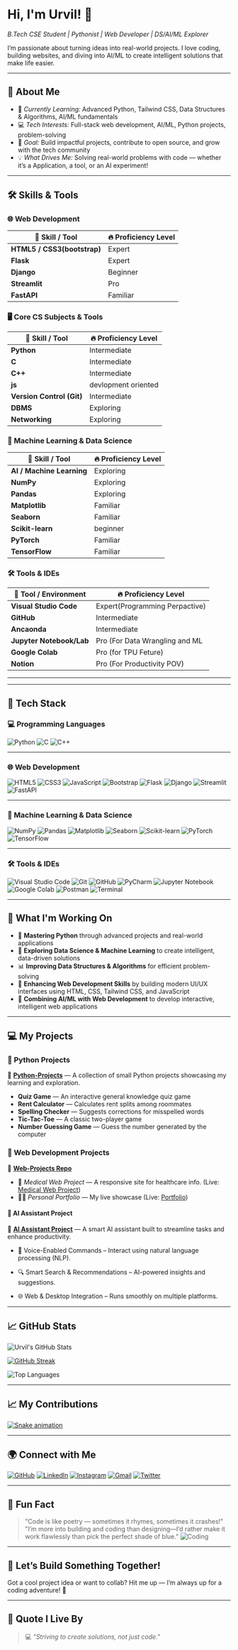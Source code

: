 # Hi, I'm Urvil! 👋  
*B.Tech CSE Student | Pythonist  | Web Developer | DS/AI/ML Explorer*

I’m passionate about turning ideas into real-world projects. I love coding, building websites, and diving into AI/ML to create intelligent solutions that make life easier.

---

## 📖 About Me
- 🌱 *Currently Learning:* Advanced Python, Tailwind CSS, Data Structures & Algorithms, AI/ML fundamentals
- 💻 *Tech Interests:* Full-stack web development, AI/ML, Python projects, problem-solving
- 🎯 *Goal:* Build impactful projects, contribute to open source, and grow with the tech community
- 💡 *What Drives Me:* Solving real-world problems with code — whether it’s a Application, a tool, or an AI experiment!

---

## 🛠 Skills & Tools
### 🌐 Web Development
| 💪 Skill / Tool           | 🔥 Proficiency Level |
|---------------------------|----------------------|
| **HTML5 / CSS3(bootstrap)**          | Expert               |
| **Flask**                 | Expert               |
| **Django**                | Beginner             |
| **Streamlit**             | Pro                  |
| **FastAPI**               | Familiar             |

### 🖥 Core CS Subjects & Tools
| 💪 Skill / Tool           | 🔥 Proficiency Level |
|---------------------------|----------------------|
| **Python**                | Intermediate         |
| **C**                     | Intermediate         |
| **C++**                   | Intermediate         |
| **js**                    | devlopment oriented   |
| **Version Control (Git)** | Intermediate         |
| **DBMS**                  | Exploring            |
| **Networking**            | Exploring            |


### 🤖 Machine Learning & Data Science
| 💪 Skill / Tool           | 🔥 Proficiency Level |
|---------------------------|----------------------|
| **AI / Machine Learning** | Exploring            |
| **NumPy**                 | Exploring            |
| **Pandas**                | Exploring            |
| **Matplotlib**            | Familiar             |
| **Seaborn**               | Familiar             |
| **Scikit-learn**          | beginner             |
| **PyTorch**               | Familiar             |
| **TensorFlow**            | Familiar             |

### 🛠 Tools & IDEs
| 💪 Tool / Environment     | 🔥 Proficiency Level |
|---------------------------|----------------------|
| **Visual Studio Code**     | Expert(Programming Perpactive)         |
| **GitHub**                 | Intermediate         |
| **Ancaonda**               |  Intermediate         |
| **Jupyter Notebook/Lab**   | Pro (For Data Wrangling and ML     |
| **Google Colab**           | Pro (for TPU Feture)               |
| **Notion**                 | Pro (For Productivity POV)               |
---



---

## 🚀 Tech Stack

### 💻 Programming Languages
![Python](https://img.shields.io/badge/Python-306998?style=for-the-badge&logo=python&logoColor=yellow)
![C](https://img.shields.io/badge/C-555555?style=for-the-badge&logo=c&logoColor=white)
![C++](https://img.shields.io/badge/C++-00599C?style=for-the-badge&logo=cplusplus&logoColor=white)


---

### 🌐 Web Development
![HTML5](https://img.shields.io/badge/HTML5-f06529?style=for-the-badge&logo=html5&logoColor=white)
![CSS3](https://img.shields.io/badge/CSS3-2965f1?style=for-the-badge&logo=css3&logoColor=white)
![JavaScript](https://img.shields.io/badge/JavaScript-F7DF1E?style=for-the-badge&logo=javascript&logoColor=black)
![Bootstrap](https://img.shields.io/badge/Bootstrap-7952B3?style=for-the-badge&logo=bootstrap&logoColor=white)
![Flask](https://img.shields.io/badge/Flask-000000?style=for-the-badge&logo=flask&logoColor=white)
![Django](https://img.shields.io/badge/Django-092E20?style=for-the-badge&logo=django&logoColor=white)
![Streamlit](https://img.shields.io/badge/Streamlit-FF4B4B?style=for-the-badge&logo=streamlit&logoColor=white)
![FastAPI](https://img.shields.io/badge/FastAPI-009688?style=for-the-badge&logo=fastapi&logoColor=white)

---

### 🤖 Machine Learning & Data Science
![NumPy](https://img.shields.io/badge/NumPy-013243?style=for-the-badge&logo=numpy&logoColor=white)
![Pandas](https://img.shields.io/badge/Pandas-150458?style=for-the-badge&logo=pandas&logoColor=white)
![Matplotlib](https://img.shields.io/badge/Matplotlib-013243?style=for-the-badge&logo=plotly&logoColor=white)
![Seaborn](https://img.shields.io/badge/Seaborn-4C78A8?style=for-the-badge)
![Scikit-learn](https://img.shields.io/badge/Scikit--learn-F7931E?style=for-the-badge&logo=scikit-learn&logoColor=white)
![PyTorch](https://img.shields.io/badge/PyTorch-EE4C2C?style=for-the-badge&logo=pytorch&logoColor=white)
![TensorFlow](https://img.shields.io/badge/TensorFlow-FF6F00?style=for-the-badge&logo=tensorflow&logoColor=white)

---

### 🛠 Tools & IDEs
![Visual Studio Code](https://img.shields.io/badge/VS%20Code-007ACC?style=for-the-badge&logo=visualstudiocode&logoColor=white)
![Git](https://img.shields.io/badge/Git-F05032?style=for-the-badge&logo=git&logoColor=white)
![GitHub](https://img.shields.io/badge/GitHub-181717?style=for-the-badge&logo=github&logoColor=white)
![PyCharm](https://img.shields.io/badge/PyCharm-21D789?style=for-the-badge&logo=pycharm&logoColor=white)
![Jupyter Notebook](https://img.shields.io/badge/Jupyter-F37626?style=for-the-badge&logo=jupyter&logoColor=white)
![Google Colab](https://img.shields.io/badge/Google%20Colab-F9AB00?style=for-the-badge&logo=googlecolab&logoColor=white)
![Postman](https://img.shields.io/badge/Postman-FF6C37?style=for-the-badge&logo=postman&logoColor=white)
![Terminal](https://img.shields.io/badge/Terminal-4D4D4D?style=for-the-badge&logo=gnu-bash&logoColor=white)

---
## 🚀 What I'm Working On
- 🐍 **Mastering Python** through advanced projects and real-world applications  
- 🤖 **Exploring Data Science & Machine Learning** to create intelligent, data-driven solutions  
- 📊 **Improving Data Structures & Algorithms** for efficient problem-solving  
- 🎨 **Enhancing Web Development Skills** by building modern UI/UX interfaces using HTML, CSS, Tailwind CSS, and JavaScript  
- 🧠 **Combining AI/ML with Web Development** to develop interactive, intelligent web applications  

---

## 💻 My Projects
### 🔹 Python Projects  
📌 [**Python-Projects**](https://github.com/uvpatel/Python-Projects) — A collection of small Python projects showcasing my learning and exploration.
- **Quiz Game** — An interactive general knowledge quiz game
- **Rent Calculator** — Calculates rent splits among roommates
- **Spelling Checker** — Suggests corrections for misspelled words
- **Tic-Tac-Toe** — A classic two-player game
- **Number Guessing Game** — Guess the number generated by the computer

### 🔹 Web Development Projects  
📂 [**Web-Projects Repo**](https://github.com/uvpatel/Web-Projects)  
- 💊 *Medical Web Project* — A responsive site for healthcare info. (Live: [Medical Web Project](https://mdcare.netlify.app/))  
- 🧑‍💻 *Personal Portfolio* — My live showcase (Live: [Portfolio](https://urvilpatel-portfolio.netlify.app/))  

#### 🤖 AI Assistant Project  
📌 [**AI Assistant Project**](https://github.com/uvpatel/Mega-Project) — A smart AI assistant built to streamline tasks and enhance productivity.  
- 🎯 Voice-Enabled Commands – Interact using natural language processing (NLP).

- 🔍 Smart Search & Recommendations – AI-powered insights and suggestions.

- 🌐 Web & Desktop Integration – Runs smoothly on multiple platforms.
---

## 📈 GitHub Stats
![Urvil's GitHub Stats](https://github-readme-stats.vercel.app/api?username=uvpatel&show_icons=true&theme=dracula)

[![GitHub Streak](https://git-hub-streak-stats.vercel.app?user=uvpatel&theme=dracula)](https://git.io/streak-stats)

![Top Languages](https://github-readme-stats.vercel.app/api/top-langs/?username=uvpatel&layout=compact&theme=radical)

---


## 📈 My Contributions
[![Snake animation](https://github.com/eagrundy/eagrundy/blob/output/github-contribution-grid-snake.svg)](https://github.com/uvpatel)

---

## 🌍 Connect with Me

[![GitHub](https://img.icons8.com/color/48/000000/github.png)](https://github.com/uvpatel)
[![LinkedIn](https://img.icons8.com/color/48/000000/linkedin.png)](https://www.linkedin.com/in/urvil-patel-6995a0320)
[![Instagram](https://img.icons8.com/color/48/000000/instagram-new.png)](https://www.instagram.com/patelurvilv/)
[![Gmail](https://img.icons8.com/color/48/000000/gmail.png)](mailto:uvpatel7271@gmail.com)
[![Twitter](https://img.icons8.com/color/48/000000/twitterx--v1.png)](https://twitter.com/yourusername)


---

## 🎉 Fun Fact
> "Code is like poetry — sometimes it rhymes, sometimes it crashes!"
> "I’m more into building and coding than designing—I’d rather make it work flawlessly than pick the perfect shade of blue."
![Coding](https://media.giphy.com/media/LmNwrBhejkK9EFP504/giphy.gif)

---

## 🤝 Let’s Build Something Together!
Got a cool project idea or want to collab? Hit me up — I’m always up for a coding adventure! 🚀

---

## 🔖 Quote I Live By
> 💻 *"Striving to create solutions, not just code."*
